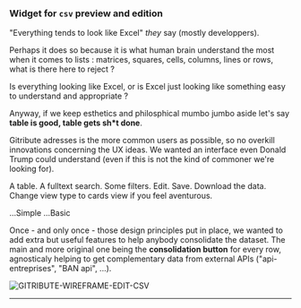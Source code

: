 
### Widget for `csv` preview and edition

"Everything tends to look like Excel" _they_ say (mostly developpers).

Perhaps it does so because it is what human brain understand the most when it comes to lists : matrices, squares, cells, columns, lines or rows, what is there here to reject ?

Is everything looking like Excel, or is Excel just looking like something easy to understand and appropriate ?

Anyway, if we keep esthetics and philosphical mumbo jumbo aside let's say **table is good, table gets sh*t done**.

Gitribute adresses is the more common users as possible, so no overkill innovations concerning the UX ideas. We wanted an interface even Donald Trump could understand (even if this is not the kind of commoner we're looking for).

A table. 
A fulltext search.
Some filters.
Edit.
Save.
Download the data.
Change view type to cards view if you feel aventurous.

...Simple
...Basic

Once - and only once - those design principles put in place, we wanted to add extra but useful features to help anybody consolidate the dataset. The main and more original one being the **consolidation button** for every row, agnosticaly helping to get complementary data from external APIs ("api-entreprises", "BAN api", ...).

![GITRIBUTE-WIREFRAME-EDIT-CSV](http://localhost:8800/statics/images/schemas/Multi-gitribute-wireframe-edit-csv-02.png)

---
